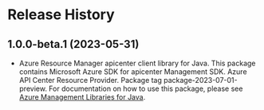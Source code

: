 # Release History

## 1.0.0-beta.1 (2023-05-31)

- Azure Resource Manager apicenter client library for Java. This package contains Microsoft Azure SDK for apicenter Management SDK. Azure API Center Resource Provider. Package tag package-2023-07-01-preview. For documentation on how to use this package, please see [Azure Management Libraries for Java](https://aka.ms/azsdk/java/mgmt).
